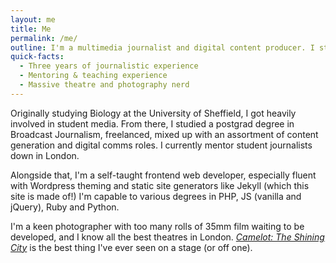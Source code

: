```yaml
---
layout: me
title: Me
permalink: /me/
outline: I'm a multimedia journalist and digital content producer. I studied Broadcast Journalism at the University of Sheffield, and have a background in communications and student media mentoring.
quick-facts:
  - Three years of journalistic experience
  - Mentoring & teaching experience
  - Massive theatre and photography nerd
---
```


Originally studying Biology at the University of Sheffield, I got heavily involved in student media. From there, I studied a postgrad degree in Broadcast Journalism, freelanced, mixed up with an assortment of content generation and digital comms roles. I currently mentor student journalists down in London.

Alongside that, I'm a self-taught frontend web developer, especially fluent with Wordpress theming and static site generators like Jekyll (which this site is made of!) I'm capable to various degrees in PHP, JS (vanilla and jQuery), Ruby and Python.

I'm a keen photographer with too many rolls of 35mm film waiting to be developed, and I know all the best theatres in London. [*Camelot: The Shining City*](https://www.google.co.uk/search?q=camelot+shining+city&source=lnms&tbm=isch&sa=X&ved=0ahUKEwiy5a774_zRAhUcOsAKHQ6ZBLoQ_AUICigD&biw=1280&bih=635) is the best thing I've ever seen on a stage (or off one).
